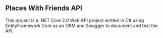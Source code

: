 Places With Friends API
--
This project is a .NET Core 2.0 Web API project written in C# using EntityFramework Core as an ORM and Swagger to document and test the API.
